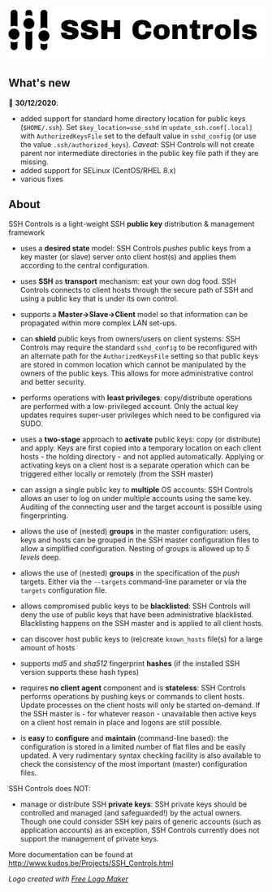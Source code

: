 <p align="center"><img src="logo.png" alt="SSH Controls Logo"></p>

## What's new

:loudspeaker: **30/12/2020**:
* added support for standard home directory location for public keys (`$HOME/.ssh`). Set `$key_location=use_sshd` in `update_ssh.conf[.local]` with `AuthorizedKeysFile` set to the default value in `sshd_config` (or use the value `.ssh/authorized_keys`). *Caveat*: SSH Controls will not create parent nor intermediate directories in the public key file path if they are missing.
* added support for SELinux (CentOS/RHEL 8.x)
* various fixes

## About

SSH Controls is a light-weight SSH **public key** distribution & management framework

* uses a **desired state** model: SSH Controls *pushes* public keys from a key master (or slave) server onto client host(s) and applies them according to the central configuration.

* uses **SSH** as **transport** mechanism: eat your own dog food. SSH Controls connects to client hosts through the secure path of SSH and using a public key that is under its own control.

* supports a **Master→Slave→Client** model so that information can be propagated within more complex LAN set-ups.

* can **shield** public keys from owners/users on client systems: SSH Controls may require the standard `sshd_config` to be reconfigured with an alternate path for the `AuthorizedKeysFile` setting so that public keys are stored in common location which cannot be manipulated by the owners of the public keys. This allows for more administrative control and better security.

* performs operations with **least privileges**: copy/distribute operations are performed with a low-privileged account. Only the actual key updates requires super-user privileges which need to be configured via SUDO.

* uses a **two-stage** approach to **activate** public keys: copy (or distribute) and apply. Keys are first copied into a temporary location on each client hosts - the holding directory - and not applied automatically. Applying or activating keys on a client host is a separate operation which can be triggered either locally or remotely (from the SSH master)

* can assign a single public key to **multiple** OS accounts: SSH Controls allows an user to log on under multiple accounts using the same key. Auditing of the connecting user and the target account is possible using fingerprinting.

* allows the use of (nested) **groups** in the master configuration: users, keys and hosts can be grouped in the SSH master configuration files to allow a simplified configuration. Nesting of groups is allowed up to *5 levels* deep.

* allows the use of (nested) **groups** in the specification of the *push* targets. Either via the `--targets` command-line parameter or via the `targets` configuration file.

* allows compromised public keys to be **blacklisted**: SSH Controls will deny the use of public keys that have been administrative blacklisted. Blacklisting happens on the SSH master and is applied to all client hosts.

* can discover host public keys to (re)create `known_hosts` file(s) for a large amount of hosts

* supports *md5* and *sha512* fingerprint **hashes** (if the installed SSH version supports these hash types)

* requires **no client agent** component and is **stateless**: SSH Controls performs operations by pushing keys or commands to client hosts. Update processes on the client hosts will only be started on-demand. If the SSH master is - for whatever reason - unavailable then active keys on a client host remain in place and logons are still possible.

* is **easy** to **configure** and **maintain** (command-line based): the configuration is stored in a limited number of flat files and be easily updated. A very rudimentary syntax checking facility is also available to check the consistency of the most important (master) configuration files.


SSH Controls does NOT:

* manage or distribute SSH **private keys**: SSH private keys should be controlled and managed (and safeguarded!) by the actual owners. Though one could consider SSH key pairs of generic accounts (such as application accounts) as an exception, SSH Controls currently does not support the management of private keys.

More documentation can be found at http://www.kudos.be/Projects/SSH_Controls.html

*Logo created with [Free Logo Maker](https://logomakr.com)*
